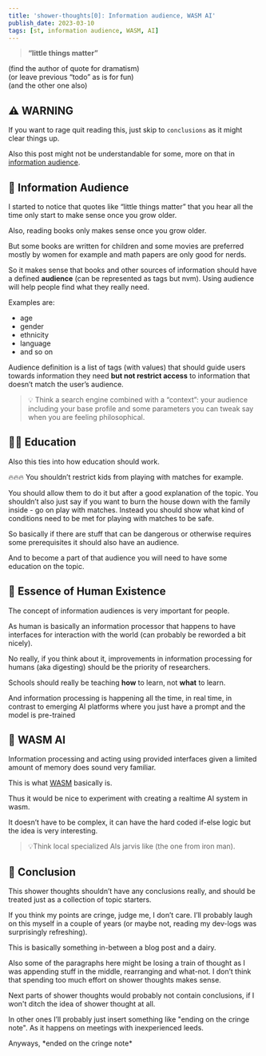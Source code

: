 ```yaml
---
title: 'shower-thoughts[0]: Information audience, WASM AI'
publish_date: 2023-03-10
tags: [st, information audience, WASM, AI]
---
```


> **“little things matter”**

(find the author of quote for dramatism)<br>
(or leave previous “todo” as is for fun)<br>
(and the other one also)

## ⚠️ WARNING

If you want to rage quit reading this, just skip to `conclusions` as it might clear things up.

Also this post might not be understandable for some, more on that in [information audience](#information-audience).

## 🔖 Information Audience

I started to notice that quotes like “little things matter” that you hear all the time only start to make sense once you grow older.

Also, reading books only makes sense once you grow older.

But some books are written for children and some movies are preferred mostly by women for example and math papers are only good for nerds.

So it makes sense that books and other sources of information should have a defined **audience** (can be represented as tags but nvm). Using audience will help people find what they really need.

Examples are:
- age
- gender
- ethnicity
- language
- and so on

Audience definition is a list of tags (with values) that should guide users towards information they need **but not restrict access** to information that doesn’t match the user’s audience.

> 💡 Think a search engine combined with a “context”: your audience including your base profile and some parameters you can tweak say when you are feeling philosophical.

## 👩‍🏫 Education

Also this ties into how education should work.

🔥🔥🔥 You shouldn’t restrict kids from playing with matches for example. 

You should allow them to do it but after a good explanation of the topic. You shouldn’t also just say if you want to burn the house down with the family inside - go on play with matches. Instead you should show what kind of conditions need to be met for playing with matches to be safe.

So basically if there are stuff that can be dangerous or otherwise requires some prerequisites it should also have an audience.

And to become a part of that audience you will need to have some education on the topic.

## 🤯 Essence of Human Existence

The concept of information audiences is very important for people. 

As human is basically an information processor that happens to have interfaces for interaction with the world (can probably be reworded a bit nicely).

No really, if you think about it, improvements in information processing for humans (aka digesting) should be the priority of researchers.

Schools should really be teaching **how** to learn, not **what** to learn.

And information processing is happening all the time, in real time, in contrast to emerging AI platforms where you just have a prompt and the model is pre-trained

## 🤖 WASM AI

Information processing and acting using provided interfaces given a limited amount of memory does sound very familiar.

This is what [WASM](https://webassembly.org/) basically is.

Thus it would be nice to experiment with creating a realtime AI system in wasm.

It doesn’t have to be complex, it can have the hard coded if-else logic but the idea is very interesting.

> 💡Think local specialized AIs jarvis like (the one from iron man).

## 🐸 Conclusion

This shower thoughts shouldn’t have any conclusions really, and should be treated just as a collection of topic starters.

If you think my points are cringe, judge me, I don’t care. I’ll probably laugh on this myself in a couple of years (or maybe not, reading my dev-logs was surprisingly refreshing).

This is basically something in-between a blog post and a dairy.

Also some of the paragraphs here might be losing a train of thought as I was appending stuff in the middle, rearranging and what-not. I don’t think that spending too much effort on shower thoughts makes sense.

Next parts of shower thoughts would probably not contain conclusions, if I won't ditch the idea of shower thought at all.

In other ones I’ll probably just insert something like "ending on the cringe note". As it happens on meetings with inexperienced leeds.

Anyways, \*ended on the cringe note*